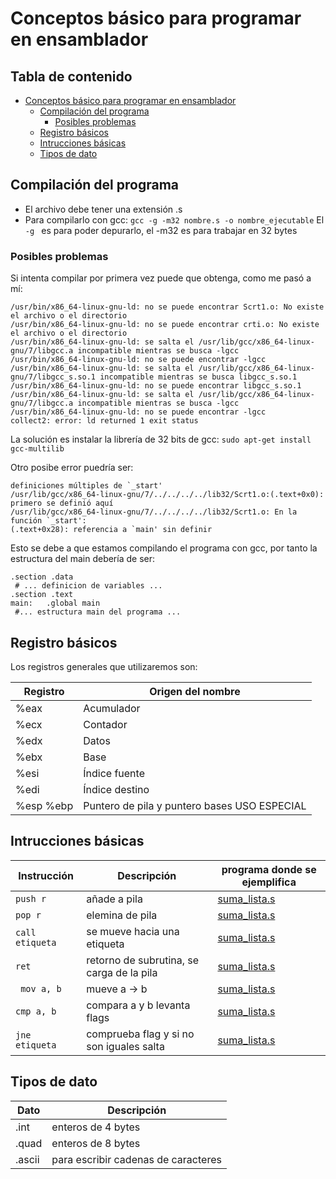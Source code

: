 # <a id='s1' />Conceptos básico para programar en ensamblador   

## Tabla de contenido
* [Conceptos básico para programar en ensamblador ](#s1)
  * [Compilación del programa  ](#s1-1)
      * [Posibles problemas  ](#s1-1-1)
  * [Registro básicos  ](#s1-2)
  * [Intrucciones básicas ](#s1-3)
  * [Tipos de dato  ](#s1-4)

## <a id='s1-1' />Compilación del programa  
- El archivo debe tener una extensión .s 
- Para compilarlo con gcc: `gcc -g -m32 nombre.s -o nombre_ejecutable`
El `-g ` es para poder depurarlo, el -m32 es para trabajar en 32 bytes  


### <a id='s1-1-1' />Posibles problemas  

Si intenta compilar por primera vez puede que obtenga, como me pasó a mí:
```shell
/usr/bin/x86_64-linux-gnu-ld: no se puede encontrar Scrt1.o: No existe el archivo o el directorio
/usr/bin/x86_64-linux-gnu-ld: no se puede encontrar crti.o: No existe el archivo o el directorio
/usr/bin/x86_64-linux-gnu-ld: se salta el /usr/lib/gcc/x86_64-linux-gnu/7/libgcc.a incompatible mientras se busca -lgcc
/usr/bin/x86_64-linux-gnu-ld: no se puede encontrar -lgcc
/usr/bin/x86_64-linux-gnu-ld: se salta el /usr/lib/gcc/x86_64-linux-gnu/7/libgcc_s.so.1 incompatible mientras se busca libgcc_s.so.1
/usr/bin/x86_64-linux-gnu-ld: no se puede encontrar libgcc_s.so.1
/usr/bin/x86_64-linux-gnu-ld: se salta el /usr/lib/gcc/x86_64-linux-gnu/7/libgcc.a incompatible mientras se busca -lgcc
/usr/bin/x86_64-linux-gnu-ld: no se puede encontrar -lgcc
collect2: error: ld returned 1 exit status
```

La solución es instalar la librería de 32 bits de gcc:
`sudo apt-get install gcc-multilib`

Otro posibe error puedría ser:
 ```shell
 definiciones múltiples de `_start'
/usr/lib/gcc/x86_64-linux-gnu/7/../../../../lib32/Scrt1.o:(.text+0x0): primero se definió aquí
/usr/lib/gcc/x86_64-linux-gnu/7/../../../../lib32/Scrt1.o: En la función `_start':
(.text+0x28): referencia a `main' sin definir

```
Esto se debe a que estamos compilando el programa con gcc, por tanto la estructura del main debería de ser:
```assembler
.section .data
 # ... definicion de variables ...
.section .text
main:	.global main
 #... estructura main del programa ... 
```

## <a id='s1-2' />Registro básicos  
Los registros generales que utilizaremos son:


Registro | Origen del nombre  
--- | ---   
%eax | Acumulador  
%ecx | Contador  
%edx | Datos  
%ebx | Base  
%esi | Índice fuente  
%edi |Índice destino  
%esp %ebp | Puntero de pila y puntero bases USO ESPECIAL  

## <a id='s1-3' />Intrucciones básicas 


Instrucción | Descripción | programa donde se ejemplifica
--- | ---- |---    
`push r` | añade a pila | [suma_lista.s](suma_lista.s)   
`pop r`| elemina de pila | [suma_lista.s](suma_lista.s)   
`call etiqueta` | se mueve hacia una etiqueta | [suma_lista.s](suma_lista.s)  
`ret` | retorno de subrutina, se carga de la pila | [suma_lista.s](suma_lista.s)   
` mov a, b` | mueve a -> b | [suma_lista.s](suma_lista.s)   
`cmp a, b` | compara a y b levanta flags | [suma_lista.s](suma_lista.s)   
`jne etiqueta` | comprueba flag y si no son iguales salta | [suma_lista.s](suma_lista.s)  

## <a id='s1-4' />Tipos de dato  


Dato | Descripción
--- | ---
.int | enteros de 4 bytes  
.quad | enteros de 8 bytes  
.ascii | para escribir cadenas de caracteres  
